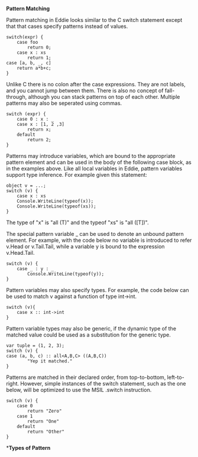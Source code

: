 **Pattern Matching**

Pattern matching in Eddie looks similar to the C switch statement except that
that cases specify patterns instead of values. 

    switch(expr) {
        case foo
            return 0;
        case x : xs
            return 1;
	case [a, b, _, c]
	    return a*b+c;
    }

Unlike C there is no colon after the case expressions. They are not labels, 
and you cannot jump between them. There is also no concept of fall-through,
although you can stack patterns on top of each other. Multiple patterns may
also be seperated using commas.

    switch (expr) {
        case 0 : x : _
        case x : [1, 2 ,3] 
            return x;
        default
            return 2;
    }

Patterns may introduce variables, which are bound to the appropriate pattern 
element and can be used in the body of the following case block, as in the examples above. Like all local variables in Eddie, pattern variables support type 
inference. For example given this statement:

    object v = ...;
    switch (v) {
        case x : xs
	    Console.WriteLine(typeof(x));
	    Console.WriteLine(typeof(xs));
    }

The type of "x" is  "all<T> (T)" and the typeof "xs" is "all<T> ([T])".

The special pattern variable _ can be used to denote an unbound pattern 
element. For example, with the code below no variable is introduced to refer 
v.Head or v.Tail.Tail, while a variable y is bound to the expression 
v.Head.Tail.

    switch (v) {
        case _ : y : _
            Console.WriteLine(typeof(y));
    }

Pattern variables may also specify types. For example, the code below can be 
used to match v against a function of type int->int.

    switch (v){
        case x :: int->int
    }

Pattern variable types may also be generic, if the dynamic type of the 
matched value could be used as a substitution for the generic type. 

    var tuple = (1, 2, 3);
    switch (v) {
	case (a, b, c) :: all<A,B,C> ((A,B,C))
            "Yep it matched."
    }

Patterns are matched in their declared order, from top-to-bottom, 
left-to-right. However, simple instances of the switch statement, such as the 
one below, will be optimized to use the MSIL .switch instruction.

    switch (v) {
        case 0
            return "Zero"
        case 1
            return "One"
        default
            return "Other"
    }

***Types of Pattern**